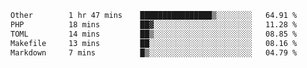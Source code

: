 <!--START_SECTION:waka-->

```txt
Other        1 hr 47 mins    ████████████████▒░░░░░░░░   64.91 %
PHP          18 mins         ██▓░░░░░░░░░░░░░░░░░░░░░░   11.28 %
TOML         14 mins         ██▒░░░░░░░░░░░░░░░░░░░░░░   08.85 %
Makefile     13 mins         ██░░░░░░░░░░░░░░░░░░░░░░░   08.16 %
Markdown     7 mins          █▒░░░░░░░░░░░░░░░░░░░░░░░   04.79 %
```

<!--END_SECTION:waka-->